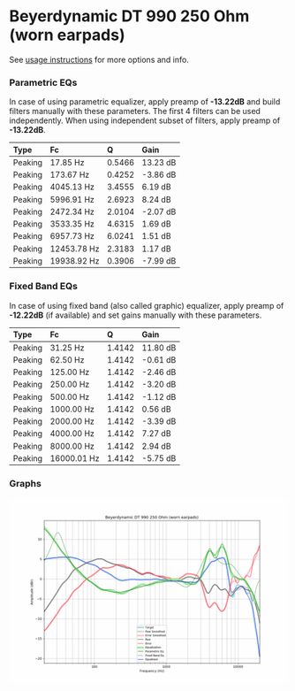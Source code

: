 # Beyerdynamic DT 990 250 Ohm (worn earpads)
See [usage instructions](https://github.com/jaakkopasanen/AutoEq#usage) for more options and info.

### Parametric EQs
In case of using parametric equalizer, apply preamp of **-13.22dB** and build filters manually
with these parameters. The first 4 filters can be used independently.
When using independent subset of filters, apply preamp of **-13.22dB**.

| Type    | Fc          |      Q | Gain     |
|:--------|:------------|:-------|:---------|
| Peaking | 17.85 Hz    | 0.5466 | 13.23 dB |
| Peaking | 173.67 Hz   | 0.4252 | -3.86 dB |
| Peaking | 4045.13 Hz  | 3.4555 | 6.19 dB  |
| Peaking | 5996.91 Hz  | 2.6923 | 8.24 dB  |
| Peaking | 2472.34 Hz  | 2.0104 | -2.07 dB |
| Peaking | 3533.35 Hz  | 4.6315 | 1.69 dB  |
| Peaking | 6957.73 Hz  | 6.0241 | 1.51 dB  |
| Peaking | 12453.78 Hz | 2.3183 | 1.17 dB  |
| Peaking | 19938.92 Hz | 0.3906 | -7.99 dB |

### Fixed Band EQs
In case of using fixed band (also called graphic) equalizer, apply preamp of **-12.22dB**
(if available) and set gains manually with these parameters.

| Type    | Fc          |      Q | Gain     |
|:--------|:------------|:-------|:---------|
| Peaking | 31.25 Hz    | 1.4142 | 11.80 dB |
| Peaking | 62.50 Hz    | 1.4142 | -0.61 dB |
| Peaking | 125.00 Hz   | 1.4142 | -2.46 dB |
| Peaking | 250.00 Hz   | 1.4142 | -3.20 dB |
| Peaking | 500.00 Hz   | 1.4142 | -1.12 dB |
| Peaking | 1000.00 Hz  | 1.4142 | 0.56 dB  |
| Peaking | 2000.00 Hz  | 1.4142 | -3.39 dB |
| Peaking | 4000.00 Hz  | 1.4142 | 7.27 dB  |
| Peaking | 8000.00 Hz  | 1.4142 | 2.94 dB  |
| Peaking | 16000.01 Hz | 1.4142 | -5.75 dB |

### Graphs
![](./Beyerdynamic%20DT%20990%20250%20Ohm%20(worn%20earpads).png)